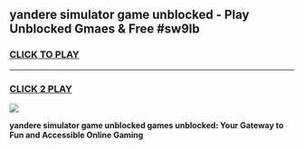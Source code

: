 
## yandere simulator game unblocked - Play Unblocked Gmaes & Free #sw9lb
<h3>
<a href="https://premium.freeplayer.one?title=yandere_simulator_game_unblocked&ref=01M">CLICK TO PLAY</a></h3>
<hr>

<h3>
<a href="https://premium.freeplayer.one?title=yandere_simulator_game_unblocked&ref=01M">CLICK 2 PLAY</a>
  
</h3>

<a href="https://premium.freeplayer.one?title=yandere_simulator_game_unblocked&ref=01M"><img src="https://clearcache.store/games.png"></a>


**yandere simulator game unblocked games unblocked: Your Gateway to Fun and Accessible Online Gaming**
